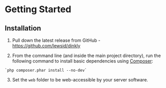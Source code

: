 Getting Started
===============

Installation
------------

  1. Pull down the latest release from GitHub - https://github.com/lewsid/dinkly

  2. From the command line (and inside the main project directory), run the following command to install basic dependencies using [Composer](https://getcomposer.org/):

    `php composer.phar install --no-dev`
    
  3. Set the `web` folder to be web-accessible by your server software.